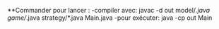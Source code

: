 **Commander pour lancer : 
-compiler avec: javac -d out model/*.java game/*.java strategy/*.java Main.java
-pour exécuter: java -cp out Main
